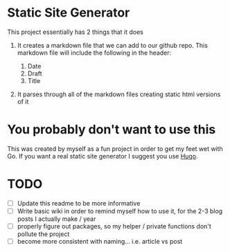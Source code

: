 # Static Site Generator

This project essentially has 2 things that it does

1. It creates a markdown file that we can add to our github repo. This markdown file will include the following in the header:

	1. Date
	2. Draft
	3. Title

2. It parses through all of the markdown files creating static html versions of it

# You probably don't want to use this

This was created by myself as a fun project in order to get my feet wet with Go. If you want a real static site generator I suggest you use [Hugo](https://gohugo.io/).

# TODO
- [ ] Update this readme to be more informative
- [ ] Write basic wiki in order to remind myself how to use it, for the 2-3 blog posts I actually make / year
- [ ] properly figure out packages, so my helper / private functions don't pollute the project
- [ ] become more consistent with naming... i.e. article vs post
